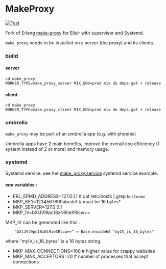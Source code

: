 # MakeProxy
[![Test](https://github.com/bougueil/make_proxy/actions/workflows/ci.yml/badge.svg)](https://github.com/bougueil/make_proxy/actions/workflows/ci.yml)

Fork of Erlang [make-proxy](https://github.com/yueyoum/make-proxy) for Elixir with supervisor and Systemd.

`make_proxy` needs to be installed on a server (the proxy) and its clients.



### build
#### server
```
cd make_proxy
WORKER_TYPE=make_proxy_server MIX_ENV=prod mix do deps.get + release
```
#### client
```
cd make_proxy
WORKER_TYPE=make_proxy_client MIX_ENV=prod mix do deps.get + release
```

### umbrella
`make_proxy` may be part of an umbrella app (e.g. with phoenix)

Umbrella apps have 2 main benefits, improve the overall cpu efficiency (1 system instead of 2 or more) and memory usage.

### systemd

Systemd service: see the [make_proxy.service](systemd/make_proxy.service) systemd service example.

#### env variables :
- ERL_EPMD_ADDRESS=127.0.1.1 # cat /etc/hosts | grep `hostname`
- MKP_KEY=1234567890abcdef   # must be 16 bytes*
- MKP_SERVER=127.0.0.1
- MKP_IV=bXlJVl9pc18xNl9ieXRlcw==

MKP_IV can be generated like this :

```
	"bXlJVl9pc18xNl9ieXRlcw==" = Base.encode64 "myIV_is_16_bytes"
```
where "myIV_is_16_bytes" is a 16 bytes string.

- MKP_MAX_CONNECTIONS=100	 # higher value for crappy websites
- MKP_MAX_ACCEPTORS=20		 # number of processes that accept connections